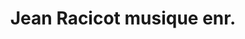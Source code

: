 ---
title: "Jean Racicot musique enr."
url: /mont-laurier/jean-racicot-musique-enr/
shop: Instrumente
---